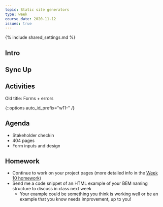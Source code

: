 ```yaml
---
topic: Static site generators
type: week
course_date: 2020-11-12
issues: true
---
```


{% include shared_settings.md %}

## Intro

## Sync Up

## Activities


Old title: Forms + errors

{::options auto_id_prefix="w11-" /}
## Agenda

- Stakeholder checkin
- 404 pages
- Form inputs and design

## Homework

- Continue to work on your project pages (more detailed info in the [Week 10 homework](#week10))
- Send me a code snippet of an HTML example of your BEM naming structure to discuss in class next week
  - Your example could be something you think is working well or be an example that you know needs improvement, up to you!
